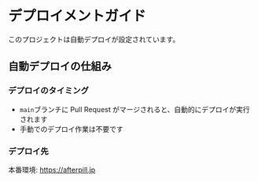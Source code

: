 # デプロイメントガイド

このプロジェクトは自動デプロイが設定されています。

## 自動デプロイの仕組み

### デプロイのタイミング

- `main`ブランチに Pull Request がマージされると、自動的にデプロイが実行されます
- 手動でのデプロイ作業は不要です

### デプロイ先

本番環境: https://afterpill.jp
